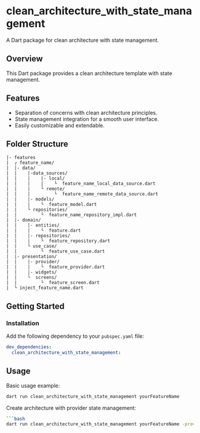 # clean_architecture_with_state_management

A Dart package for clean architecture with state management.

## Overview

This Dart package provides a clean architecture template with state management.

## Features

- Separation of concerns with clean architecture principles.
- State management integration for a smooth user interface.
- Easily customizable and extendable.

## Folder Structure
```
|- features
|  ┌ feature_name/
|  |- data/
|  |    |-data_sources/
|  |    |    |- local/
|  |    |    |    └  feature_name_local_data_source.dart
|  |    |    └ remote/
|  |    |         └  feature_name_remote_data_source.dart
|  |    |- models/
|  |    |    └  feature_model.dart
|  |    └ repositories/
|  |         └  feature_name_repository_impl.dart
|  |- domain/
|  |    |- entities/
|  |    |    └  feature.dart
|  |    |- repositories/
|  |    |    └  feature_repository.dart
|  |    └ use_case/
|  |         └  feature_use_case.dart
|  |- presentation/
|  |    |- provider/
|  |    |    └  feature_provider.dart
|  |    |- widgets/
|  |    └  screens/
|  |         └  feature_screen.dart
|  └ inject_feature_name.dart
```


## Getting Started

### Installation

Add the following dependency to your `pubspec.yaml` file:

```yaml
dev_dependencies:
  clean_architecture_with_state_management:
```

## Usage

Basic usage example: 
```bash
dart run clean_architecture_with_state_management yourFeatureName
```

Create architecture with provider state management:
```bash
```bash
dart run clean_architecture_with_state_management yourFeatureName -provider
```
